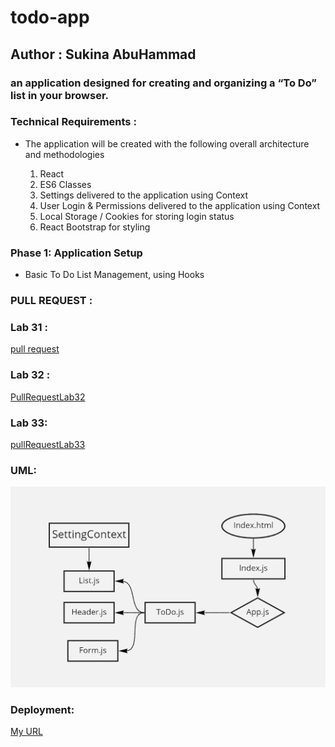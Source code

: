 # todo-app

## Author : Sukina AbuHammad

### an application designed for creating and organizing a “To Do” list in your browser.

### Technical Requirements :
  * The application will be created with the following overall architecture and methodologies

     1. React
     2. ES6 Classes
     3. Settings delivered to the application using Context
     4. User Login & Permissions delivered to the application using Context
     5. Local Storage / Cookies for storing login status
     6. React Bootstrap for styling

### Phase 1: Application Setup 
  * Basic To Do List Management, using Hooks

### PULL REQUEST :
  ### Lab 31 :
  [pull request](https://github.com/Sukina12/todo-app/pull/2)
  
  ### Lab 32 :
  [PullRequestLab32](https://github.com/Sukina12/todo-app/pull/3)
  
  ### Lab 33:
  [pullRequestLab33](https://github.com/Sukina12/todo-app/pull/4)

### UML:
![UML](UML.PNG)

### Deployment:
[My URL](https://react-todo-sukina.netlify.app/)


